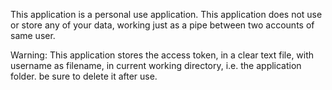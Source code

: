 This application is a personal use application. 
This application does not use or store any of your data, working just as a pipe between two accounts of same user.

Warning:
This application stores the access token, in a clear text file, with username as filename,
in current working directory, i.e. the application folder.
be sure to delete it after use.

